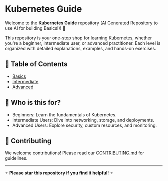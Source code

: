 # Kubernetes Guide

Welcome to the **Kubernetes Guide** repository (AI Generated Repository to use AI for building Basics!)! 🚀

This repository is your one-stop shop for learning Kubernetes, whether you're a beginner, intermediate user, or advanced practitioner. Each level is organized with detailed explanations, examples, and hands-on exercises.

## 📖 Table of Contents
- [Basics](./basics/)
- [Intermediate](./intermediate/)
- [Advanced](./advanced/)

## 🎯 Who is this for?
- Beginners: Learn the fundamentals of Kubernetes.
- Intermediate Users: Dive into networking, storage, and deployments.
- Advanced Users: Explore security, custom resources, and monitoring.

## 🤝 Contributing
We welcome contributions! Please read our [CONTRIBUTING.md](./CONTRIBUTING.md) for guidelines.

---

⭐ **Please star this repository if you find it helpful!** ⭐
